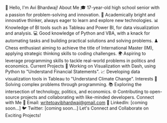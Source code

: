 👋 Hello, I'm Avi Bhardwaj!
About Me
🎓 17-year-old high school senior with a passion for problem-solving and innovation.
🌟 Academically bright and innovative thinker, always eager to learn and explore new technologies.
📊 Knowledge of BI tools such as Tableau and Power BI, for data visualization and analysis.
💻 Good knowledge of Python and VBA, with a knack for automating tasks and building practical solutions and solving problems.
♟️ Chess enthusiast aiming to achieve the title of International Master (IM), applying strategic thinking skills to coding challenges.
🌍 Aspiring to leverage programming skills to tackle real-world problems in politics and economics.
Current Projects
🚀 Working on Visualization with Dash, using Python to "Understand Financial Statements".
📈 Developing data visualization tools in Tableau to "Understand Climate Change".
Interests
🎯 Solving complex problems through programming.
📚 Exploring the intersection of technology, politics, and economics.
🌐 Contributing to open-source projects and collaborating with like-minded developers.
Connect with Me
📧 Email: writetoavibhardwaj@gmail.com
🔗 LinkedIn: [coming soon...]
🐦 Twitter: [coming soon...]
Let's Connect and Collaborate on Exciting Projects!
